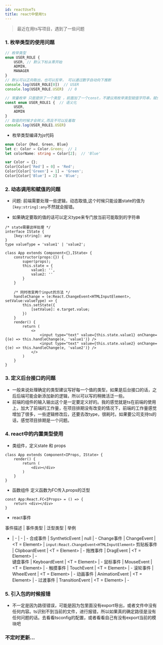 ```yaml
---
id: reactUseTs
title: react中使用ts
---
```


> 最近在用ts写项目，遇到了一些问题

### 1. 枚举类型的使用问题
```ts
// 枚举类型
enum USER_ROLE {
    USER, // 默认下标从零开始
    ADMIN,
    MANAGER
}
// 默认可以正向取出，也可以反举， 可以通过数字自动向下推断
console.log(USER_ROLE[0])  // USER
console.log(USER_ROLE.USER)  // 0

// 常量枚举 只是提供了一个类型 ，前面加了一个const，不建议用枚举类型赋值字符串，赋值后就不能递增了
const enum USER_ROLE1 {  // 语义化
    USER,
    ADMIN
}
// 取值的时候才会转义,而且不可以反着取
console.log(USER_ROLE1.USER)
```

- 枚举类型编译为js代码

```ts
enum Color {Red, Green, Blue}
let c: Color = Color.Green;  // 1
let colorName: string = Color[2];  // 'Blue'

var Color = {};
Color[Color['Red'] = 0] = 'Red';
Color[Color['Green'] = 1] = 'Green';
Color[Color['Blue'] = 2] = 'Blue';
```

### 2. 动态调用和赋值的问题
- 问题:  前端需要处理一些逻辑，动态取值,这个时候只能设置state的值为`[key:string]:any`不然就会报错。

- 如果确定要取的值的话可以定义type来专门放当前可能取到的字符串

```tsx
/* state需要这样处理 */
interface IState {
    [key:string]: any
}
type valueType = 'value1' | 'value2';

class App extends Component<{},IState> {
    constructor(props:{}) {
        super(props);
        this.state = {
            value1: '',
            value2: ''
        }
    }

    /* 同时改变两个input的方法 */
    handleChange = (e:React.ChangeEvent<HTMLInputElement>, setValue:valueType) => {
        this.setState({
            [setValue]: e.target.value;
        })
    }
    render() {
        return (
            <>
                <input type="text" value={this.state.value1} onChange={(e) => this.handleChange(e, 'value1')} />
                <input type="text" value={this.state.value2} onChange={(e) => this.handleChange(e, 'value2')} />
            </>
        )
    }
}
```



### 3. 定义后台接口的问题

- 一般来说处理确定的类型建议写好每一个值的类型，如果是后台接口的话，之后后端可能会新添加新的逻辑，所以可以写的稍微活泛一些。
- 前端的组件的输入输出这个是一定要定义好的。我的感觉就是ts在前端的使用上，加大了前端的工作量，在项目排期没有改变的情况下，前端的工作量感觉增加了很多，一些逻辑修改后，还要去改type，很耗时。如果要公司支持ts的话，感觉项目排期是一个问题。


### 4. react中的内置类型使用
- 类组件，定义state 和 props
```tsx
class App extends Component<IProps, IState> {
    render() {
        return (
            <div></div>
        )
    }
}
```

- 函数组件 定义函数为FC传入props的泛型

```tsx
const App:React.FC<IProps> = () => {
    return <div></div>
}
```

- react事件

事件描述 | 事件类型 | 泛型类型 | 举例
 - | - | - | -
合成事件 | SyntheticEvent | null | - 
Change事件 | ChangeEvent | <T = Element> | `input:React.ChangeEvent<HTMLInputElement>` 
剪贴板事件 | ClipboardEvent | <T = Element> | -
拖拽事件 | DragEvent | <T = Element> | -  
键盘事件 | KeyboardEvent | <T = Element> | - 
鼠标事件 | MouseEvent | <T = Element> | - 
触摸事件 | TouchEvent | <T = Element> | - 
滚轮事件 | WheelEvent | <T = Element> | - 
动画事件 | AnimationEvent | <T = Element> | - 
过渡事件 | TransitionEvent | <T = Element> | - 


### 5. 引入包的时候报错
- 不一定是因为路径错误，可能是因为包里面没有export导出，或者文件中没有任何内容。ts识别不到当前的文件，进行报错，所以如果真的确定路径是没有任何问题的话。去看看tsconfig的配置，或者看看自己有没有export当前的模块吧
### 不定时更新...

